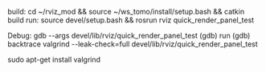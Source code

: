 build: cd ~/rviz_mod && source ~/ws_tomo/install/setup.bash && catkin build
run: source devel/setup.bash && rosrun rviz quick_render_panel_test

Debug:
gdb --args devel/lib/rviz/quick_render_panel_test
(gdb) run
(gdb) backtrace
valgrind --leak-check=full devel/lib/rviz/quick_render_panel_test

sudo apt-get install valgrind
